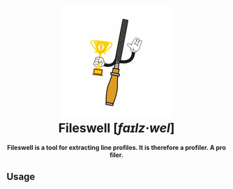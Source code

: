 <h1 align="center">
  <a href="https://github.com/jnahlers/fileswell">
    <img src="https://github.com/jnahlers/fileswell/blob/main/resources/icon_256x256.png" alt="Fileswell"/>
  </a>
  <br/>
  Fileswell [<em>faɪlz·wel</em>]
</h1>

<p align="center"><strong>Fileswell is a tool for extracting line profiles. It is therefore a profiler. A pro filer. 
</strong></p>

## Usage

